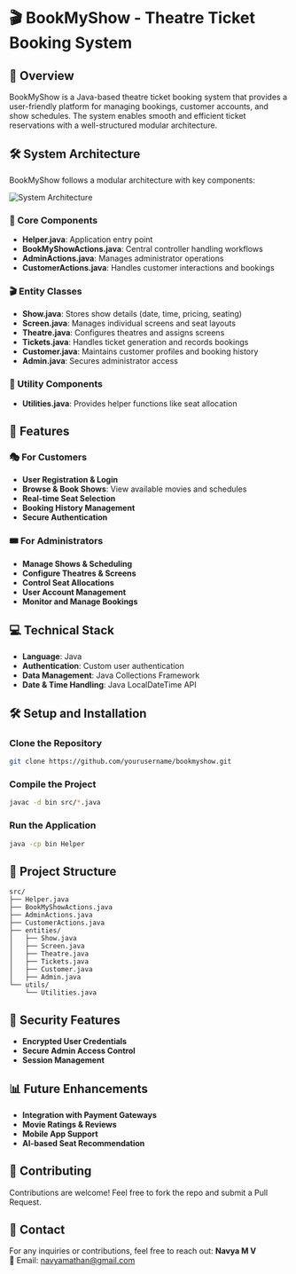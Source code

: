# 🎬 BookMyShow - Theatre Ticket Booking System

## 📌 Overview
BookMyShow is a Java-based theatre ticket booking system that provides a user-friendly platform for managing bookings, customer accounts, and show schedules. The system enables smooth and efficient ticket reservations with a well-structured modular architecture.

## 🛠️ System Architecture
BookMyShow follows a modular architecture with key components:

![System Architecture](path/to/your/image.png)

### 🔑 Core Components
- **Helper.java**: Application entry point
- **BookMyShowActions.java**: Central controller handling workflows
- **AdminActions.java**: Manages administrator operations
- **CustomerActions.java**: Handles customer interactions and bookings

### 🎬 Entity Classes
- **Show.java**: Stores show details (date, time, pricing, seating)
- **Screen.java**: Manages individual screens and seat layouts
- **Theatre.java**: Configures theatres and assigns screens
- **Tickets.java**: Handles ticket generation and records bookings
- **Customer.java**: Maintains customer profiles and booking history
- **Admin.java**: Secures administrator access

### 🔧 Utility Components
- **Utilities.java**: Provides helper functions like seat allocation

## 🚀 Features

### 🎭 For Customers
- **User Registration & Login**
- **Browse & Book Shows**: View available movies and schedules
- **Real-time Seat Selection**
- **Booking History Management**
- **Secure Authentication**

### 🎟️ For Administrators
- **Manage Shows & Scheduling**
- **Configure Theatres & Screens**
- **Control Seat Allocations**
- **User Account Management**
- **Monitor and Manage Bookings**

## 💻 Technical Stack
- **Language**: Java
- **Authentication**: Custom user authentication
- **Data Management**: Java Collections Framework
- **Date & Time Handling**: Java LocalDateTime API

## 🛠️ Setup and Installation

### Clone the Repository
```bash
git clone https://github.com/yourusername/bookmyshow.git
```

### Compile the Project
```bash
javac -d bin src/*.java
```

### Run the Application
```bash
java -cp bin Helper
```

## 👤 Project Structure
```
src/
├── Helper.java
├── BookMyShowActions.java
├── AdminActions.java
├── CustomerActions.java
├── entities/
│   ├── Show.java
│   ├── Screen.java
│   ├── Theatre.java
│   ├── Tickets.java
│   ├── Customer.java
│   ├── Admin.java
└── utils/
    └── Utilities.java
```

## 🔐 Security Features
- **Encrypted User Credentials**
- **Secure Admin Access Control**
- **Session Management**

## 📊 Future Enhancements
- **Integration with Payment Gateways**
- **Movie Ratings & Reviews**
- **Mobile App Support**
- **AI-based Seat Recommendation**

## 🤝 Contributing
Contributions are welcome! Feel free to fork the repo and submit a Pull Request.

## 👥 Contact
For any inquiries or contributions, feel free to reach out:
**Navya M V**  
📧 Email: [navyamathan@gmail.com](mailto:navyamathan@gmail.com)  
